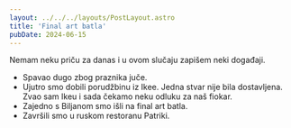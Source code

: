 ```yaml
---
layout: ../../../layouts/PostLayout.astro
title: 'Final art batla'
pubDate: 2024-06-15
---
```


Nemam neku priču za danas i u ovom slučaju zapišem neki događaji.

- Spavao dugo zbog praznika juče.
- Ujutro smo dobili porudžbinu iz Ikee. Jedna stvar nije bila dostavljena. Zvao sam Ikeu i sada čekamo neku odluku za naš fiokar.
- Zajedno s Biljanom smo išli na final art batla.
- Završili smo u ruskom restoranu Patriki.
